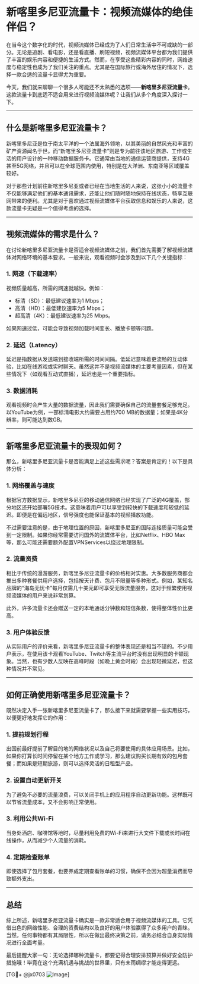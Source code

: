 # 新喀里多尼亚流量卡：视频流媒体的绝佳伴侣？

在当今这个数字化的时代，视频流媒体已经成为了人们日常生活中不可或缺的一部分。无论是追剧、看电影，还是看直播、刷短视频，视频流媒体平台都为我们提供了丰富的娱乐内容和便捷的生活方式。然而，在享受这些精彩内容的同时，网络速度与稳定性也成为了我们关注的重点。尤其是在国际旅行或海外居住的情况下，选择一款合适的流量卡显得尤为重要。

今天，我们就来聊聊一个很多人可能还不太熟悉的选项——**新喀里多尼亚流量卡**。这款流量卡到底适不适合用来进行视频流媒体呢？让我们从多个角度深入探讨一下。

---

## 什么是新喀里多尼亚流量卡？

新喀里多尼亚是位于南太平洋的一个法属海外领地，以其美丽的自然风光和丰富的矿产资源闻名于世。而“新喀里多尼亚流量卡”则是专为前往该地区旅游、工作或生活的用户设计的一种移动数据服务卡。它通常由当地的通信运营商提供，支持4G甚至5G网络，并且可以在全球范围内使用，特别是在大洋洲、东南亚等区域覆盖较好。

对于那些计划前往新喀里多尼亚或者已经在当地生活的人来说，这张小小的流量卡不仅能够满足他们的基本通讯需求，还能让他们随时随地保持在线状态，畅享互联网带来的便利。尤其是对于喜欢通过视频流媒体平台获取信息和娱乐的人来说，这款流量卡无疑是一个值得考虑的选择。

---

## 视频流媒体的需求是什么？

在讨论新喀里多尼亚流量卡是否适合视频流媒体之前，我们首先需要了解视频流媒体对网络环境的基本要求。一般来说，观看视频时会涉及到以下几个关键指标：

### 1. 网速（下载速率）
视频质量越高，所需的网速就越快。例如：
- 标清（SD）：最低建议速率为1 Mbps；
- 高清（HD）：最低建议速率为5 Mbps；
- 超高清（4K）：最低建议速率为25 Mbps。

如果网速过低，可能会导致视频加载时间变长、播放卡顿等问题。

### 2. 延迟（Latency）
延迟是指数据从发送端到接收端所需的时间间隔。低延迟意味着更流畅的互动体验，比如在线游戏或实时聊天。虽然这并不是视频流媒体的主要考量因素，但在某些情况下（如观看互动式直播），延迟也是一个重要指标。

### 3. 数据消耗
观看视频时会产生大量的数据流量，因此我们需要确保自己的流量套餐足够充足。以YouTube为例，一部标清电影大约需要占用约700 MB的数据量；如果是4K分辨率，则可能达到数GB。

---

## 新喀里多尼亚流量卡的表现如何？

那么，新喀里多尼亚流量卡是否能满足上述这些需求呢？答案是肯定的！以下是具体分析：

### 1. 网络覆盖与速度
根据官方数据显示，新喀里多尼亚的移动通信网络已经实现了广泛的4G覆盖，部分地区还开始部署5G技术。这意味着用户可以享受到较快的下载速度和较低的延迟。即便是在偏远地区，信号强度也能保证基本的视频播放功能。

不过需要注意的是，由于地理位置的原因，新喀里多尼亚的国际连接质量可能会受到一定限制。如果你经常需要访问国外的流媒体平台，比如Netflix、HBO Max等，那么可能还需要额外配置VPNServices以绕过地理限制。

### 2. 流量资费
相比于传统的漫游服务，新喀里多尼亚流量卡的价格相对实惠。大多数服务商都会推出多种套餐供用户选择，包括按天计费、包月不限量等多种形式。例如，某知名品牌的“海岛无忧卡”每月仅需几十美元即可享受无限流量服务，这对于频繁使用视频流媒体的用户来说非常划算。

此外，许多流量卡还会赠送一定的本地通话分钟数和短信条数，使得整体性价比更高。

### 3. 用户体验反馈
从实际用户的评价来看，新喀里多尼亚流量卡的整体表现还是相当不错的。不少用户表示，在使用该卡观看YouTube、Twitch等主流平台时没有出现明显的卡顿现象。当然，也有少数人反映在高峰时段（如晚上黄金时段）会出现轻微延迟，但这种情况并不常见。

---

## 如何正确使用新喀里多尼亚流量卡？

既然决定入手一张新喀里多尼亚流量卡了，那么接下来就需要掌握一些实用技巧，以便更好地发挥它的作用：

### 1. 提前规划行程
出国前最好提前了解目的地的网络状况以及自己将要使用的具体应用场景。比如，如果你打算长时间停留在某个地方工作或学习，那么建议购买长期有效的包月套餐；而如果是短期旅游，则可以选择灵活的日租型产品。

### 2. 设置自动更新开关
为了避免不必要的流量浪费，可以关闭手机上的应用程序自动更新功能。这样既可以节省流量成本，又不会影响正常使用。

### 3. 利用公共Wi-Fi
当身处酒店、咖啡馆等地时，尽量利用免费的Wi-Fi来进行大文件下载或长时间在线操作，从而减少个人流量的消耗。

### 4. 定期检查账单
即使选择了包月套餐，也要养成定期查看账单的习惯，确保不会因为超量消费而导致额外支出。

---

## 总结

综上所述，新喀里多尼亚流量卡确实是一款非常适合用于视频流媒体的工具。它凭借出色的网络性能、合理的资费结构以及良好的用户体验赢得了众多用户的青睐。当然，任何事物都有其局限性，所以在做出最终决策之前，请务必结合自身实际情况进行全面考量。

最后提醒大家一句：无论选择哪种流量卡，都要记得合理安排预算并做好安全防护措施哦！毕竟在这个充满机遇与挑战的世界里，只有未雨绸缪才能走得更远。

[TG💪+ @jx0703 ![Image](https://github.com/user-attachments/assets/dbca1d08-cadb-493c-b0ec-ad6f7a83f270)]